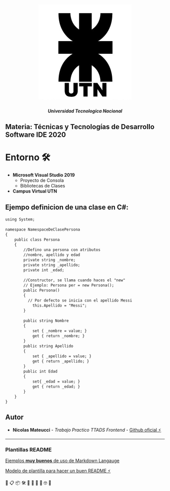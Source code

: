 <h1 align="center">
  <img src="imagenes/UTN.png" alt="logo_utn">
</h1>
<h5 align="center">Universidad Tecnologica Nacional</h5>

## Materia: Técnicas y Tecnologías de Desarrollo  Software IDE 2020

# Entorno 🛠️

* **Microsoft Visual Studio 2019**
    * Proyecto de Consola
    * Bibliotecas de Clases
* **Campus Virtual UTN**


## Ejempo definicion de una clase en C#:
```
using System;

namespace NamespaceDeClasePersona
{
    public class Persona
    {
        //Defino una persona con atributos
        //nombre, apellido y edad
        private string _nombre;
        private string _apellido;
        private int _edad;

        //Constructor, se llama cuando haces el "new"
        // Ejemplo: Persona per = new Persona();
        public Persona()
        {
          // Por defecto se inicia con el apellido Messi
            this.Apellido = "Messi";
        }

        public string Nombre
        {
            set { _nombre = value; }
            get { return _nombre; }
        }
        public string Apellido
        {
            set { _apellido = value; }
            get { return _apellido; }
        }
        public int Edad
        {
            set{ _edad = value; }
            get { return _edad; }
        }
    }
}

```


## Autor

* **Nicolas Mateucci** - *Trabajo Practico TTADS Frontend* - [Github oficial ⚡️](https://github.com/nicomateucci)

--------------------------------------------------------

### Plantillas README

[Ejemplos **muy buenos** de uso de Markdown Langauge](https://github.com/ricval/Documentacion/blob/master/Guias/GitHub/mastering-markdown.md#ejemplos)

[Modelo de plantilla para hacer un buen README ⚡️](https://gist.github.com/Villanuevand/6386899f70346d4580c723232524d35a)



🚀 📋 📦 🛠️ 📄 🎁 📢 🍺 🤓 🔧
